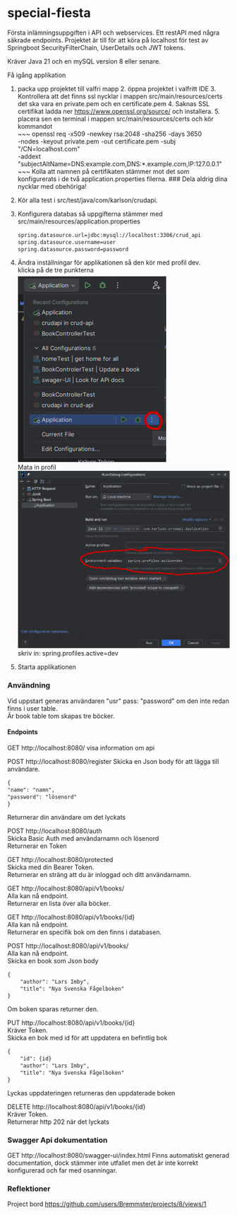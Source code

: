 # special-fiesta
Första inlämningsuppgiften i API och webservices. Ett restAPI med några säkrade endpoints.
Projektet är till för att köra på localhost för test av Springboot SecurityFilterChain, UserDetails och JWT tokens. 

Kräver Java 21 och en mySQL version 8 eller senare.

Få igång applikation
1. packa upp projektet till valfri mapp
   2. öppna projektet i valfritt IDE
      3. Kontrollera att det finns ssl nycklar i mappen src/main/resources/certs det ska vara en private.pem och en certificate.pem
         4. Saknas SSL certifikat ladda ner https://www.openssl.org/source/ och installera.
         5. placera sen en terminal i mappen src/main/resources/certs och kör kommandot  
           ~~~
            openssl req -x509 -newkey rsa:2048 -sha256 -days 3650 \
             -nodes -keyout private.pem -out certificate.pem -subj "/CN=localhost.com" \
             -addext "subjectAltName=DNS:example.com,DNS:*.example.com,IP:127.0.0.1"
         ~~~
         Kolla att namnen på certifikaten stämmer mot det som konfigurerats i de två application.properties filerna.
         ###         Dela aldrig dina nycklar med obehöriga!
4. Kör alla test i src/test/java/com/karlson/crudapi.
5. Konfigurera databas så uppgifterna stämmer med src/main/resources/application.properties
   ```
   spring.datasource.url=jdbc:mysql://localhost:3306/crud_api
   spring.datasource.username=user
   spring.datasource.password=password
   ```
6. Ändra inställningar för applikationen så den kör med profil dev.  
   klicka på de tre punkterna  
   <img src="images/Screenshot_20231128_144940.png">  
   Mata in profil  
   <img src="images/Screenshot_20231128_144842.png">  
   skriv in: spring.profiles.active=dev  
   
7. Starta applikationen
   

### Användning
Vid uppstart generas användaren "usr" pass: "password" om den inte redan finns i user table.  
Är book table tom skapas tre böcker.  

#### Endpoints
GET http://localhost:8080/
visa information om api

POST http://localhost:8080/register
Skicka en Json body för att lägga till användare.
```
{
"name": "namn",
"password": "lösenord"
}
```
Returnerar din användare om det lyckats 

POST http://localhost:8080/auth  
Skicka Basic Auth med användarnamn och lösenord  
Returnerar en Token  


GET http://localhost:8080/protected  
Skicka med din Bearer Token.  
Returnerar en sträng att du är inloggad och ditt användarnamn.  

GET http://localhost:8080/api/v1/books/  
Alla kan nå endpoint.  
Returnerar en lista över alla böcker.  

GET http://localhost:8080/api/v1/books/{id}  
Alla kan nå endpoint.  
Returnerar en specifik bok om den finns i databasen.


POST http://localhost:8080/api/v1/books/  
Alla kan nå endpoint.  
Skicka en book som Json body  
```
{
    "author": "Lars Imby",
    "title": "Nya Svenska Fågelboken"
}
```
Om boken sparas returner den.  

PUT http://localhost:8080/api/v1/books/{id}  
Kräver Token.  
Skicka en bok med id för att uppdatera en befintlig bok  
```
{
    "id": {id}
    "author": "Lars Imby",
    "title": "Nya Svenska Fågelboken"
}
```
Lyckas uppdateringen returneras den uppdaterade boken  

DELETE http://localhost:8080/api/v1/books/{id}  
Kräver Token.  
Returnerar http 202 när det lyckats 

### Swagger Api dokumentation
GET http://localhost:8080/swagger-ui/index.html
Finns automatiskt generad documentation, dock stämmer inte utfallet men det är inte korrekt konfigurerad och far med osanningar.



### Reflektioner



Project bord https://github.com/users/Bremmster/projects/8/views/1
